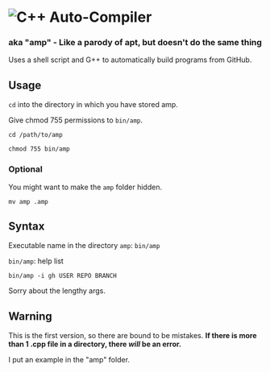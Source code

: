 # ![C++ Auto-Compiler](https://img.shields.io/badge/%20-Auto%20Compiler-grey?logo=c%2B%2B&style=for-the-badge)
### aka "amp" - Like a parody of apt, but doesn't do the same thing
Uses a shell script and G++ to automatically build programs from GitHub.

## Usage
`cd` into the directory in which you have stored amp.

Give chmod 755 permissions to `bin/amp`.

```console
cd /path/to/amp
```
```console
chmod 755 bin/amp
```
### Optional
You might want to make the `amp` folder hidden.
```console
mv amp .amp
```
## Syntax
Executable name in the directory `amp`: `bin/amp`

`bin/amp`: help list

`bin/amp -i gh USER REPO BRANCH`

Sorry about the lengthy args.
## Warning
This is the first version, so there are bound to be mistakes. **If there is more than 1 .cpp file in a directory, there *will* be an error.**

I put an example in the "amp" folder.
